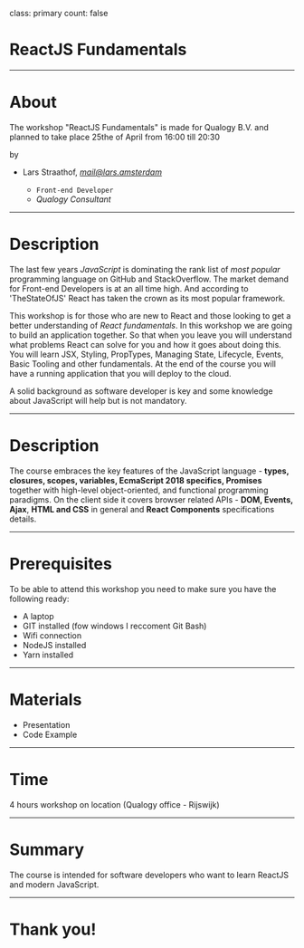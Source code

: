 class: primary
count: false

# ReactJS Fundamentals

---

# About

The workshop "ReactJS Fundamentals" is made for Qualogy B.V. and planned to take place 25the of April from 16:00 till 20:30

by

- Lars Straathof, *mail@lars.amsterdam*

  - `Front-end Developer`
  - *Qualogy Consultant*

---

# Description

The last few years *JavaScript* is dominating the rank list of *most popular* programming language on GitHub and StackOverflow. The market demand for Front-end Developers is at an all time high. And according to 'TheStateOfJS' React has taken the crown as its most popular framework.  
  
This workshop is for those who are new to React and those looking to get a better understanding of *React fundamentals*. In this workshop we are going to build an application together. So that when you leave you will understand what problems React can solve for you and how it goes about doing this. You will learn JSX, Styling, PropTypes, Managing State, Lifecycle, Events, Basic Tooling and other fundamentals. At the end of the course you will have a running application that you will deploy to the cloud.

A solid background as software developer is key and some knowledge about JavaScript will help but is not mandatory.   

---

# Description

The course embraces the key features of the JavaScript language - **types, closures, scopes, variables, EcmaScript 2018 specifics, Promises** together with high-level object-oriented, and functional programming paradigms.
On the client side it covers browser related APIs - **DOM, Events, Ajax**,
**HTML and CSS** in general and **React Components** specifications details.

---

# Prerequisites

To be able to attend this workshop you need to make sure you have the following ready:

* A laptop
* GIT installed (fow windows I reccoment Git Bash)
* Wifi connection
* NodeJS installed
* Yarn installed

---

# Materials

- Presentation
- Code Example

---

# Time

4 hours workshop on location (Qualogy office - Rijswijk)

---

# Summary

The course is intended for software developers who want to learn ReactJS and modern JavaScript.

---

# Thank you!
